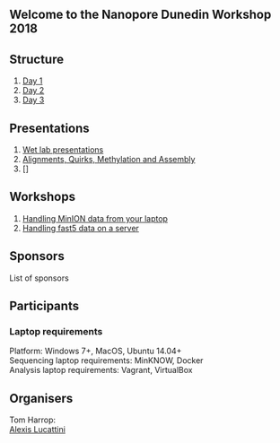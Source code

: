 ## Welcome to the Nanopore Dunedin Workshop 2018

## Structure
1. [Day 1](./Structure.md#example)
2. [Day 2](./Structure.md#example2)
3. [Day 3](./Structure.md#third-example)

## Presentations
1. [Wet lab presentations](https://google.com)
2. [Alignments, Quirks, Methylation and Assembly](https://google.com)
3. []

## Workshops
1. [Handling MinION data from your laptop](https://github.io/alexiswl/ASimpleNanoporeTutorial/index.html)
2. [Handling fast5 data on a server](https://github.io/Nanopore-Dunedin/nanoporebox/index.html)

## Sponsors
List of sponsors

## Participants
### Laptop requirements
Platform: Windows 7+, MacOS, Ubuntu 14.04+  
Sequencing laptop requirements: MinKNOW, Docker  
Analysis laptop requirements: Vagrant, VirtualBox

## Organisers
Tom Harrop:  
[Alexis Lucattini](mailto:alexis.lucattini@agrf.org.au)
